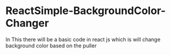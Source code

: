 # ReactSimple-BackgroundColor-Changer
In This there will be a basic code in react js which is will change background color based on the puller
